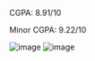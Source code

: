 CGPA: 8.91/10

Minor CGPA: 9.22/10

![image](https://user-images.githubusercontent.com/69305047/149995802-361264ff-44a6-40ec-b643-14b8c7d762a2.png)
![image](https://user-images.githubusercontent.com/69305047/149995914-865b1e11-fee8-47d8-a76e-511621efd61c.png)


